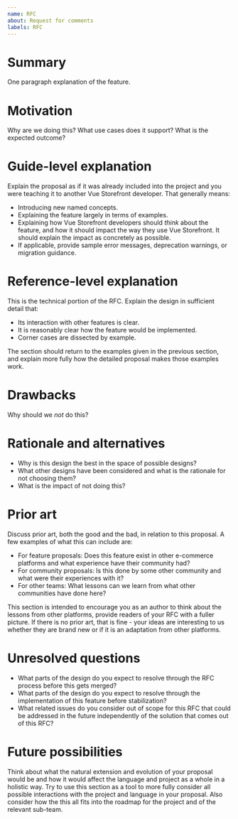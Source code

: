 ```yaml
---
name: RFC
about: Request for comments
labels: RFC
---
```


# Summary
[summary]: #summary

One paragraph explanation of the feature.

# Motivation
[motivation]: #motivation

Why are we doing this? What use cases does it support? What is the expected outcome?

# Guide-level explanation
[guide-level-explanation]: #guide-level-explanation

Explain the proposal as if it was already included into the project and you were teaching it to another Vue Storefront developer. That generally means:

- Introducing new named concepts.
- Explaining the feature largely in terms of examples.
- Explaining how Vue Storefront developers should *think* about the feature, and how it should impact the way they use Vue Storefront. It should explain the impact as concretely as possible.
- If applicable, provide sample error messages, deprecation warnings, or migration guidance.

# Reference-level explanation
[reference-level-explanation]: #reference-level-explanation

This is the technical portion of the RFC. Explain the design in sufficient detail that:

- Its interaction with other features is clear.
- It is reasonably clear how the feature would be implemented.
- Corner cases are dissected by example.

The section should return to the examples given in the previous section, and explain more fully how the detailed proposal makes those examples work.

# Drawbacks
[drawbacks]: #drawbacks

Why should we *not* do this?

# Rationale and alternatives
[rationale-and-alternatives]: #rationale-and-alternatives

- Why is this design the best in the space of possible designs?
- What other designs have been considered and what is the rationale for not choosing them?
- What is the impact of not doing this?

# Prior art
[prior-art]: #prior-art

Discuss prior art, both the good and the bad, in relation to this proposal.
A few examples of what this can include are:

- For feature proposals: Does this feature exist in other e-commerce platforms and what experience have their community had?
- For community proposals: Is this done by some other community and what were their experiences with it?
- For other teams: What lessons can we learn from what other communities have done here?

This section is intended to encourage you as an author to think about the lessons from other platforms, provide readers of your RFC with a fuller picture.
If there is no prior art, that is fine - your ideas are interesting to us whether they are brand new or if it is an adaptation from other platforms.


# Unresolved questions
[unresolved-questions]: #unresolved-questions

- What parts of the design do you expect to resolve through the RFC process before this gets merged?
- What parts of the design do you expect to resolve through the implementation of this feature before stabilization?
- What related issues do you consider out of scope for this RFC that could be addressed in the future independently of the solution that comes out of this RFC?

# Future possibilities
[future-possibilities]: #future-possibilities

Think about what the natural extension and evolution of your proposal would
be and how it would affect the language and project as a whole in a holistic
way. Try to use this section as a tool to more fully consider all possible
interactions with the project and language in your proposal.
Also consider how the this all fits into the roadmap for the project
and of the relevant sub-team.



